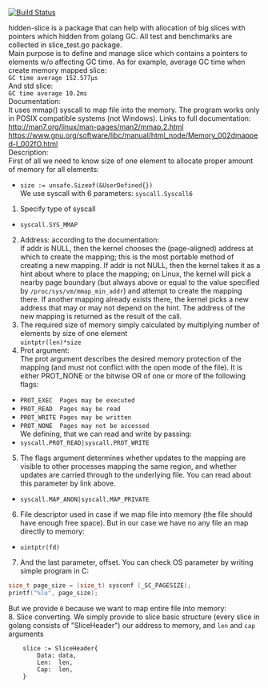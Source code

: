 [![Build Status](https://travis-ci.com/48d90782/hidden-slice.svg?branch=master)](https://travis-ci.com/48d90782/hidden-slice)

hidden-slice is a package that can help with allocation of big slices with pointers which hidden from golang GC.
All test and benchmarks are collected in slice_test.go package.  
Main purpose is to define and manage slice which contains a pointers to elements w/o affecting GC time.
As for example, average GC time when create memory mapped slice:  
`GC time average 152.577µs`  
And std slice:  
`GC time average 10.2ms`  
Documentation:  
It uses mmap() syscall to map file into the memory. The program works only in POSIX compatible systems (not Windows).
Links to full documentation:  
http://man7.org/linux/man-pages/man2/mmap.2.html  
https://www.gnu.org/software/libc/manual/html_node/Memory_002dmapped-I_002fO.html  
Description:  
First of all we need to know size of one element to allocate proper amount of memory for all elements:  
-  `size := unsafe.Sizeof(&UserDefined{})`  
We use syscall with 6 parameters: `syscall.Syscall6`  
1. Specify type of syscall  
- `syscall.SYS_MMAP`  
2. Address: according to the documentation:  
If addr is NULL, then the kernel chooses the (page-aligned) address at which to create the mapping; this is the most
portable method of creating a new mapping. If addr is not NULL, then the kernel takes it as a hint about where to
place the mapping; on Linux, the kernel will pick a nearby page boundary (but always above or equal to the value
specified by `/proc/sys/vm/mmap_min_addr`) and attempt to create the mapping there.  If another mapping already exists
there, the kernel picks a new address that may or may not depend on the hint. The address of the new mapping is
returned as the result of the call.  
3. The required size of memory simply calculated by multiplying number of elements by size of one element  
    `uintptr(len)*size`  
4. Prot argument:  
The prot argument describes the desired memory protection of the mapping (and must not conflict with the open mode of the file).
It is either PROT_NONE or the bitwise OR of one or more of the following flags:  
- `PROT_EXEC  Pages may be executed`  
- `PROT_READ  Pages may be read`  
- `PROT_WRITE Pages may be written`  
- `PROT_NONE  Pages may not be accessed`  
We defining, that we can read and write by passing:  
- `syscall.PROT_READ|syscall.PROT_WRITE`  
5. The flags argument determines whether updates to the mapping are visible to other processes mapping the same region,
and whether updates are carried through to the underlying file. You can read about this parameter by link above.  
- `syscall.MAP_ANON|syscall.MAP_PRIVATE`  
6. File descriptor used in case if we map file into memory (the file should have enough free space). But in our case we
 have no any file an map directly to memory:  
- `uintptr(fd)`  
7. And the last parameter, offset. You can check OS parameter by writing simple program in C:
```C
size_t page_size = (size_t) sysconf (_SC_PAGESIZE);
printf("%lu", page_size);
```  
But we provide `0` because we want to map entire file into memory:  
8. Slice converting. We simply provide to slice basic structure (every slice in golang consists of "SliceHeader") our
address to memory, and `len` and `cap` arguments  
```golang
	slice := SliceHeader{
		Data: data,
		Len:  len,
		Cap:  len,
	}
```
